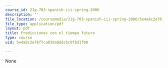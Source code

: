 ```yaml
---
course_id: 21g-703-spanish-iii-spring-2006
description: ''
file_location: /coursemedia/21g-703-spanish-iii-spring-2006/5e4a8c2e76f7ca03da8ddcbc6fbd1f00_MIT21G_703S06_predi.pdf
file_type: application/pdf
layout: pdf
title: Predicciones con el tiempo futuro
type: course
uid: 5e4a8c2e76f7ca03da8ddcbc6fbd1f00

---
```

None